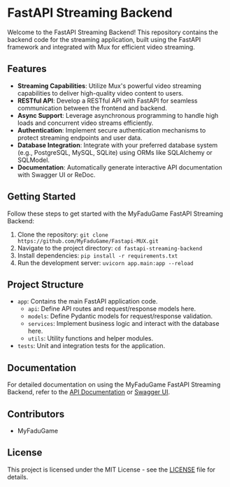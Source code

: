 # FastAPI Streaming Backend

Welcome to the FastAPI Streaming Backend! This repository contains the backend code for the streaming application, built using the FastAPI framework and integrated with Mux for efficient video streaming.

## Features

- **Streaming Capabilities**: Utilize Mux's powerful video streaming capabilities to deliver high-quality video content to users.
- **RESTful API**: Develop a RESTful API with FastAPI for seamless communication between the frontend and backend.
- **Async Support**: Leverage asynchronous programming to handle high loads and concurrent video streams efficiently.
- **Authentication**: Implement secure authentication mechanisms to protect streaming endpoints and user data.
- **Database Integration**: Integrate with your preferred database system (e.g., PostgreSQL, MySQL, SQLite) using ORMs like SQLAlchemy or SQLModel.
- **Documentation**: Automatically generate interactive API documentation with Swagger UI or ReDoc.

## Getting Started

Follow these steps to get started with the MyFaduGame FastAPI Streaming Backend:

1. Clone the repository: `git clone https://github.com/MyFaduGame/Fastapi-MUX.git`
2. Navigate to the project directory: `cd fastapi-streaming-backend`
3. Install dependencies: `pip install -r requirements.txt`
4. Run the development server: `uvicorn app.main:app --reload`

## Project Structure

- `app`: Contains the main FastAPI application code.
  - `api`: Define API routes and request/response models here.
  - `models`: Define Pydantic models for request/response validation.
  - `services`: Implement business logic and interact with the database here.
  - `utils`: Utility functions and helper modules.
- `tests`: Unit and integration tests for the application.

## Documentation

For detailed documentation on using the MyFaduGame FastAPI Streaming Backend, refer to the [API Documentation](/docs) or [Swagger UI](/docs#/).

## Contributors

- MyFaduGame

## License

This project is licensed under the MIT License - see the [LICENSE](LICENSE) file for details.
